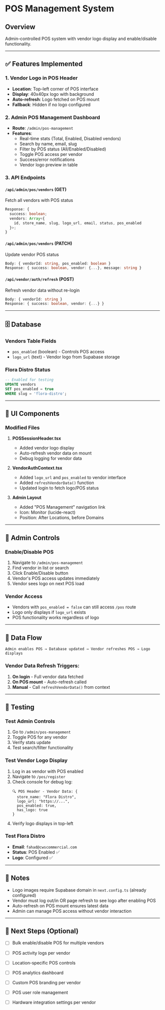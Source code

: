 # POS Management System

## Overview
Admin-controlled POS system with vendor logo display and enable/disable functionality.

---

## ✅ Features Implemented

### 1. Vendor Logo in POS Header
- **Location**: Top-left corner of POS interface
- **Display**: 40x40px logo with background
- **Auto-refresh**: Logo fetched on POS mount
- **Fallback**: Hidden if no logo configured

### 2. Admin POS Management Dashboard
- **Route**: `/admin/pos-management`
- **Features**:
  - Real-time stats (Total, Enabled, Disabled vendors)
  - Search by name, email, slug
  - Filter by POS status (All/Enabled/Disabled)
  - Toggle POS access per vendor
  - Success/error notifications
  - Vendor logo preview in table

### 3. API Endpoints

#### `/api/admin/pos/vendors` (GET)
Fetch all vendors with POS status
```typescript
Response: {
  success: boolean;
  vendors: Array<{
    id, store_name, slug, logo_url, email, status, pos_enabled
  }>;
}
```

#### `/api/admin/pos/vendors` (PATCH)
Update vendor POS status
```typescript
Body: { vendorId: string, pos_enabled: boolean }
Response: { success: boolean, vendor: {...}, message: string }
```

#### `/api/vendor/auth/refresh` (POST)
Refresh vendor data without re-login
```typescript
Body: { vendorId: string }
Response: { success: boolean, vendor: {...} }
```

---

## 🗄️ Database

### Vendors Table Fields
- `pos_enabled` (boolean) - Controls POS access
- `logo_url` (text) - Vendor logo from Supabase storage

### Flora Distro Status
```sql
-- Enabled for testing
UPDATE vendors 
SET pos_enabled = true 
WHERE slug = 'flora-distro';
```

---

## 🎨 UI Components

### Modified Files
1. **POSSessionHeader.tsx**
   - Added vendor logo display
   - Auto-refresh vendor data on mount
   - Debug logging for vendor data

2. **VendorAuthContext.tsx**
   - Added `logo_url` and `pos_enabled` to vendor interface
   - Added `refreshVendorData()` function
   - Updated login to fetch logo/POS status

3. **Admin Layout**
   - Added "POS Management" navigation link
   - Icon: Monitor (lucide-react)
   - Position: After Locations, before Domains

---

## 🔐 Admin Controls

### Enable/Disable POS
1. Navigate to `/admin/pos-management`
2. Find vendor in list or search
3. Click Enable/Disable button
4. Vendor's POS access updates immediately
5. Vendor sees logo on next POS load

### Vendor Access
- Vendors with `pos_enabled = false` can still access `/pos` route
- Logo only displays if `logo_url` exists
- POS functionality works regardless of logo

---

## 🔄 Data Flow

```
Admin enables POS → Database updated → Vendor refreshes POS → Logo displays
```

### Vendor Data Refresh Triggers:
1. **On login** - Full vendor data fetched
2. **On POS mount** - Auto-refresh called
3. **Manual** - Call `refreshVendorData()` from context

---

## 🧪 Testing

### Test Admin Controls
1. Go to `/admin/pos-management`
2. Toggle POS for any vendor
3. Verify stats update
4. Test search/filter functionality

### Test Vendor Logo Display
1. Log in as vendor with POS enabled
2. Navigate to `/pos/register`
3. Check console for debug log:
   ```
   🔍 POS Header - Vendor Data: {
     store_name: "Flora Distro",
     logo_url: "https://...",
     pos_enabled: true,
     has_logo: true
   }
   ```
4. Verify logo displays in top-left

### Test Flora Distro
- **Email**: `fahad@cwscommercial.com`
- **Status**: POS Enabled ✅
- **Logo**: Configured ✅

---

## 📝 Notes

- Logo images require Supabase domain in `next.config.ts` (already configured)
- Vendor must log out/in OR page refresh to see logo after enabling POS
- Auto-refresh on POS mount ensures latest data
- Admin can manage POS access without vendor interaction

---

## 🚀 Next Steps (Optional)

- [ ] Bulk enable/disable POS for multiple vendors
- [ ] POS activity logs per vendor
- [ ] Location-specific POS controls
- [ ] POS analytics dashboard
- [ ] Custom POS branding per vendor
- [ ] POS user role management
- [ ] Hardware integration settings per vendor



